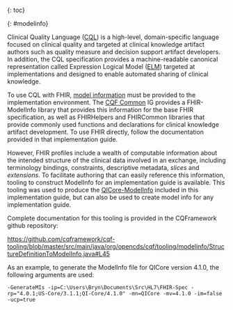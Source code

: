{: toc}

{: #modelinfo}

<div class="new-content" markdown="1">

Clinical Quality Language ([CQL](http://cql.hl7.org)) is a high-level, domain-specific language focused on clinical quality and targeted at clinical knowledge artifact authors such as quality measure and decision support artifact developers. In addition, the CQL specification provides a machine-readable canonical representation called Expression Logical Model ([ELM](https://cql.hl7.org/04-logicalspecification.html)) targeted at implementations and designed to enable automated sharing of clinical knowledge.

To use CQL with FHIR, [model information](https://cql.hl7.org/07-physicalrepresentation.html#data-model-references) must be provided to the implementation environment. The [CQF Common](http://build.fhir.org/ig/cqframework/cqf) IG provides a FHIR-ModelInfo library that provides this information for the base FHIR specification, as well as FHIRHelpers and FHIRCommon libraries that provide commonly used functions and declarations for clinical knowledge artifact development. To use FHIR directly, follow the documentation provided in that implementation guide.

However, FHIR profiles include a wealth of computable information about the intended structure of the clinical data involved in an exchange, including terminology bindings, constraints, descriptive metadata, _slices_ and _extensions_. To facilitate authoring that can easily reference this information, tooling to construct ModelInfo for an implementation guide is available. This tooling was used to produce the [QICore-ModelInfo](Library-QICore-ModelInfo.html) included in this implementation guide, but can also be used to create model info for any implementation guide.

Complete documentation for this tooling is provided in the CQFramework github repository:

https://github.com/cqframework/cqf-tooling/blob/master/src/main/java/org/opencds/cqf/tooling/modelinfo/StructureDefinitionToModelInfo.java#L45

As an example, to generate the ModelInfo file for QICore version 4.1.0, the following arguments are used:

```
-GenerateMIs -ip=C:\Users\Bryn\Documents\Src\HL7\FHIR-Spec -rp="4.0.1;US-Core/3.1.1;QI-Core/4.1.0" -mn=QICore -mv=4.1.0 -im=false -ucp=true
```

</div>

